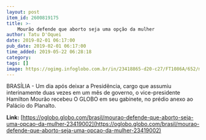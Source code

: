 ```yaml
---
layout: post
item_id: 2600819175
title: >-
    Mourão defende que aborto seja uma opção da mulher
author: Tatu D'Oquei
date: 2019-02-01 06:17:00
pub_date: 2019-02-01 06:17:00
time_added: 2019-05-22 06:28:18
category: 
tags: []
image: https://ogimg.infoglobo.com.br/in/23418865-d20-c27/FT1086A/652/mourao02.jpg
---
```


BRASÍLIA - Um dia após deixar a Presidência, cargo que assumiu interinamente duas vezes em um mês de governo, o vice-presidente Hamilton Mourão recebeu O GLOBO em seu gabinete, no prédio anexo ao Palácio do Planalto.

**Link:** [https://oglobo.globo.com/brasil/mourao-defende-que-aborto-seja-uma-opcao-da-mulher-23419002](https://oglobo.globo.com/brasil/mourao-defende-que-aborto-seja-uma-opcao-da-mulher-23419002)

